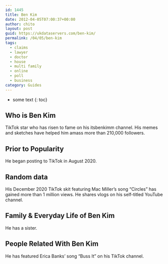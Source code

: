 ```yaml
---
id: 1445
title: Ben Kim
date: 2012-04-05T07:00:37+00:00
author: chito
layout: post
guid: https://ukdataservers.com/ben-kim/
permalink: /04/05/ben-kim
tags:
  - claims
  - lawyer
  - doctor
  - house
  - multi family
  - online
  - poll
  - business
category: Guides
---
```


* some text
{: toc}


## Who is  Ben Kim
                  
                  
                  
TikTok star who has risen to fame on his itsbenkimm channel. His memes and sketches have helped him amass more than 210,000 followers. 
                  
                
                
                
## Prior to Popularity 
                  
                  
                  
He began posting to TikTok in August 2020.
                  
                
                
                
## Random data 
                  
                  
                  
His December 2020 TikTok skit featuring Mac Miller&#8217;s song &#8220;Circles&#8221; has gained more than 1 million views. He shares vlogs on his self-titled YouTube channel. 
                  
                
                
                
## Family & Everyday Life of Ben Kim
                  
                  
                  
He has a sister.
                  
                
                
                
## People Related With  Ben Kim
                  
                  
                  
He has featured Erica Banks&#8217; song &#8220;Buss It&#8221; on his TikTok channel. 
                  
                
              
            
          
          
          
    
    
  
